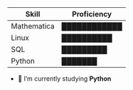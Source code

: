 | Skill       | Proficiency        |
|-------------|--------------------|
| Mathematica | ████████████       |
| Linux       | ██████████         |
| SQL         | █████████          |
| Python      | ███████            |

- 🌱 I’m currently studying **Python**

